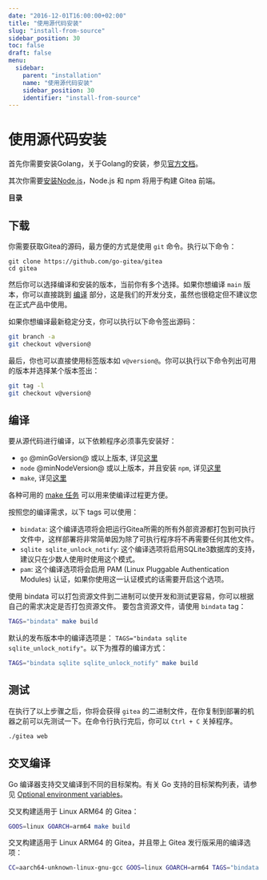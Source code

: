 ```yaml
---
date: "2016-12-01T16:00:00+02:00"
title: "使用源代码安装"
slug: "install-from-source"
sidebar_position: 30
toc: false
draft: false
menu:
  sidebar:
    parent: "installation"
    name: "使用源代码安装"
    sidebar_position: 30
    identifier: "install-from-source"
---
```


# 使用源代码安装

首先你需要安装Golang，关于Golang的安装，参见[官方文档](https://golang.google.cn/doc/install)。

其次你需要[安装Node.js](https://nodejs.org/zh-cn/download/)，Node.js 和 npm 将用于构建 Gitea 前端。

**目录**


## 下载

你需要获取Gitea的源码，最方便的方式是使用 `git` 命令。执行以下命令：

```
git clone https://github.com/go-gitea/gitea
cd gitea
```

然后你可以选择编译和安装的版本，当前你有多个选择。如果你想编译 `main` 版本，你可以直接跳到 [编译](#编译) 部分，这是我们的开发分支，虽然也很稳定但不建议您在正式产品中使用。

如果你想编译最新稳定分支，你可以执行以下命令签出源码：

```bash
git branch -a
git checkout v@version@
```

最后，你也可以直接使用标签版本如 `v@version@`。你可以执行以下命令列出可用的版本并选择某个版本签出：

```bash
git tag -l
git checkout v@version@
```

## 编译

要从源代码进行编译，以下依赖程序必须事先安装好：

- `go` @minGoVersion@ 或以上版本, 详见[这里](https://golang.google.cn/doc/install)
- `node` @minNodeVersion@ 或以上版本，并且安装 `npm`, 详见[这里](https://nodejs.org/zh-cn/download/)
- `make`, 详见[这里](/zh-cn/hacking-on-gitea/)

各种可用的 [make 任务](https://github.com/go-gitea/gitea/blob/main/Makefile)
可以用来使编译过程更方便。

按照您的编译需求，以下 tags 可以使用：

- `bindata`: 这个编译选项将会把运行Gitea所需的所有外部资源都打包到可执行文件中，这样部署将非常简单因为除了可执行程序将不再需要任何其他文件。
- `sqlite sqlite_unlock_notify`: 这个编译选项将启用SQLite3数据库的支持，建议只在少数人使用时使用这个模式。
- `pam`: 这个编译选项将会启用 PAM (Linux Pluggable Authentication Modules) 认证，如果你使用这一认证模式的话需要开启这个选项。

使用 bindata 可以打包资源文件到二进制可以使开发和测试更容易，你可以根据自己的需求决定是否打包资源文件。
要包含资源文件，请使用 `bindata` tag：

```bash
TAGS="bindata" make build
```

默认的发布版本中的编译选项是： `TAGS="bindata sqlite sqlite_unlock_notify"`。以下为推荐的编译方式：

```bash
TAGS="bindata sqlite sqlite_unlock_notify" make build
```

## 测试

在执行了以上步骤之后，你将会获得 `gitea` 的二进制文件，在你复制到部署的机器之前可以先测试一下。在命令行执行完后，你可以 `Ctrl + C` 关掉程序。

```bash
./gitea web
```

## 交叉编译

Go 编译器支持交叉编译到不同的目标架构。有关 Go 支持的目标架构列表，请参见 [Optional environment variables](https://go.dev/doc/install/source#environment)。

交叉构建适用于 Linux ARM64 的 Gitea：

```bash
GOOS=linux GOARCH=arm64 make build
```

交叉构建适用于 Linux ARM64 的 Gitea，并且带上 Gitea 发行版采用的编译选项：

```bash
CC=aarch64-unknown-linux-gnu-gcc GOOS=linux GOARCH=arm64 TAGS="bindata sqlite sqlite_unlock_notify" make build
```
